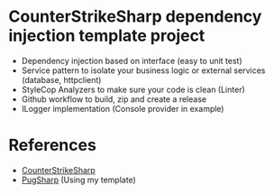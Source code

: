 # CounterStrikeSharp dependency injection template project

- Dependency injection based on interface (easy to unit test)
- Service pattern to isolate your business logic or external services (database, httpclient)
- StyleCop Analyzers to make sure your code is clean (Linter)
- Github workflow to build, zip and create a release
- ILogger implementation (Console provider in example)

# References
- [CounterStrikeSharp](https://github.com/roflmuffin/CounterStrikeSharp)
- [PugSharp](https://github.com/Lan2Play/PugSharp) (Using my template)